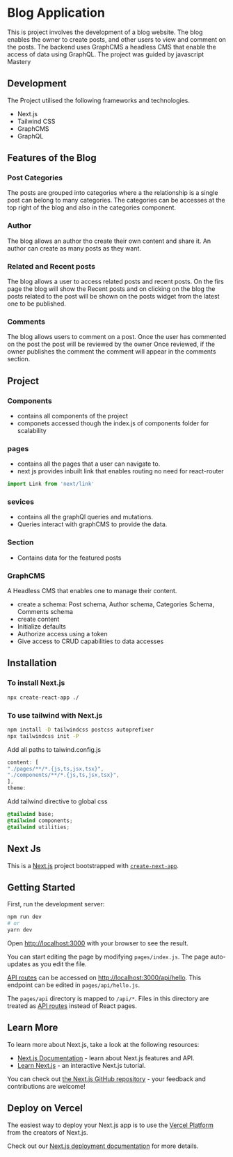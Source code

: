# Blog Application

This is project involves the development of a blog website. The blog enables the owner to create posts, and other users to view and comment on the posts. The backend uses GraphCMS a headless CMS that enable the access of data using GraphQL. The project was guided by javascript Mastery

## Development

The Project utilised the following frameworks and technologies.

- Next.js
- Tailwind CSS
- GraphCMS
- GraphQL

## Features of the Blog

### Post Categories

The posts are grouped into categories where a the relationship is a single post can belong to many categories.
The categories can be accesses at the top right of the blog and also in the categories component.

### Author

The blog allows an author tho create their own content and share it. An author can create as many posts as they want.

### Related and Recent posts

The blog allows a user to access related posts and recent posts. On the firs page the blog will show the Recent posts and on clicking on the blog the posts related to the post will be shown on the posts widget from the latest one to be published.

### Comments

The blog allows users to comment on a post. Once the user has commented on the post the post will be reviewed by the owner Once reviewed, if the owner publishes the comment the comment will appear in the comments section.

## Project

### Components

- contains all components of the project
- componets accessed though the index.js of components folder for scalability

### pages

- contains all the pages that a user can navigate to.
- next js provides inbuilt link that enables routing no need for react-router

```js
import Link from 'next/link'
```

### sevices

- contains all the graphQl queries and mutations.
- Queries interact with graphCMS to provide the data.

### Section

- Contains data for the featured posts

### GraphCMS

A Headless CMS that enables one to manage their content.

- create a schema: Post schema, Author schema, Categories Schema, Comments schema
-  create content
-  Initialize defaults
-  Authorize access using a token
-  Give access to CRUD capabilities to data accesses

## Installation

### To install Next.js

```bash
npx create-react-app ./
```

### To use tailwind with Next.js

```bash
npm install -D tailwindcss postcss autoprefixer
npx tailwindcss init -P
```

Add all paths to taiwind.config.js

```js
content: [
"./pages/**/*.{js,ts,jsx,tsx}",
"./components/**/*.{js,ts,jsx,tsx}",
],
theme:
```

Add tailwind directive to global css

```css
@tailwind base;
@tailwind components;
@tailwind utilities;
```

## Next Js

This is a [Next.js](https://nextjs.org/) project bootstrapped with [`create-next-app`](https://github.com/vercel/next.js/tree/canary/packages/create-next-app).

## Getting Started

First, run the development server:

```bash
npm run dev
# or
yarn dev
```

Open [http://localhost:3000](http://localhost:3000) with your browser to see the result.

You can start editing the page by modifying `pages/index.js`. The page auto-updates as you edit the file.

[API routes](https://nextjs.org/docs/api-routes/introduction) can be accessed on [http://localhost:3000/api/hello](http://localhost:3000/api/hello). This endpoint can be edited in `pages/api/hello.js`.

The `pages/api` directory is mapped to `/api/*`. Files in this directory are treated as [API routes](https://nextjs.org/docs/api-routes/introduction) instead of React pages.

## Learn More

To learn more about Next.js, take a look at the following resources:

- [Next.js Documentation](https://nextjs.org/docs) - learn about Next.js features and API.
- [Learn Next.js](https://nextjs.org/learn) - an interactive Next.js tutorial.

You can check out [the Next.js GitHub repository](https://github.com/vercel/next.js/) - your feedback and contributions are welcome!

## Deploy on Vercel

The easiest way to deploy your Next.js app is to use the [Vercel Platform](https://vercel.com/new?utm_medium=default-template&filter=next.js&utm_source=create-next-app&utm_campaign=create-next-app-readme) from the creators of Next.js.

Check out our [Next.js deployment documentation](https://nextjs.org/docs/deployment) for more details.
